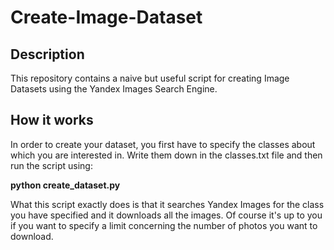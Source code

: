 # Create-Image-Dataset

## Description
This repository contains a naive but useful script for creating Image Datasets using the Yandex Images Search Engine. 

## How it works
In order to create your dataset, you first have to specify the classes about which you are interested in. Write them down in the classes.txt file and then run the script using:

<b> python create_dataset.py </b>

What this script exactly does is that it searches Yandex Images for the class you have specified and it downloads all the images. Of course it's up to you if you want to specify a limit concerning the number of photos you want to download.
